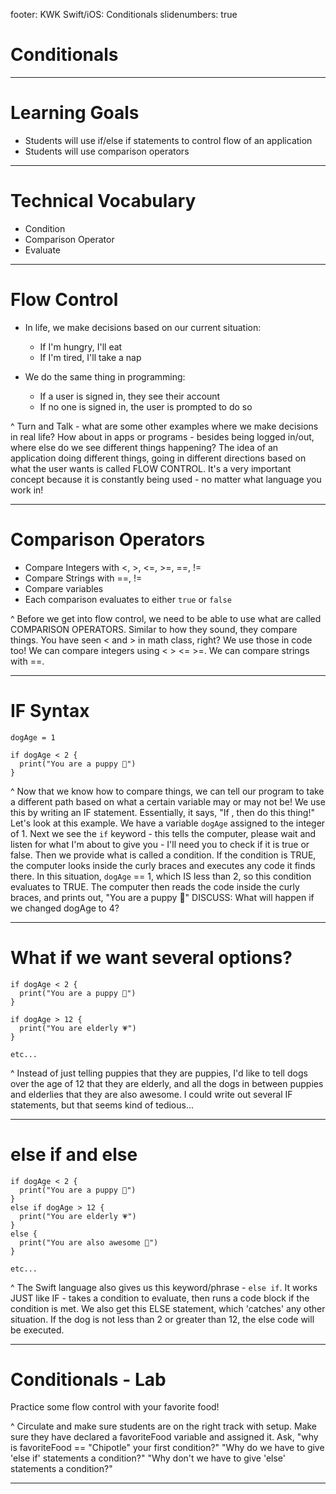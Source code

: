 footer: KWK Swift/iOS: Conditionals
slidenumbers: true

# Conditionals

---

# Learning Goals

* Students will use if/else if statements to control flow of an application
* Students will use comparison operators

---

# Technical Vocabulary

* Condition
* Comparison Operator
* Evaluate

---

# Flow Control

* In life, we make decisions based on our current situation:
  * If I'm hungry, I'll eat
  * If I'm tired, I'll take a nap

* We do the same thing in programming:
  * If a user is signed in, they see their account
  * If no one is signed in, the user is prompted to do so

^ Turn and Talk - what are some other examples where we make decisions in real life? How about in apps or programs - besides being logged in/out, where else do we see different things happening?
The idea of an application doing different things, going in different directions based on what the user wants is called FLOW CONTROL. It's a very important concept because it is constantly being used - no matter what language you work in!

---

# Comparison Operators

* Compare Integers with <, >, <=, >=, ==, !=
* Compare Strings with ==, !=
* Compare variables
* Each comparison evaluates to either `true` or `false`

^ Before we get into flow control, we need to be able to use what are called COMPARISON OPERATORS. Similar to how they sound, they compare things.
You have seen < and > in math class, right? We use those in code too! We can compare integers using < > <= >=. We can compare strings with ==.

---

# IF Syntax

```
dogAge = 1

if dogAge < 2 {
  print("You are a puppy 🐶")
}
```

^ Now that we know how to compare things, we can tell our program to take a different path based on what a certain variable may or may not be! We use this by writing an IF statement. Essentially, it says, "If <my situation is equal to true>, then do this thing!"
Let's look at this example. We have a variable `dogAge` assigned to the integer of 1. Next we see the `if` keyword - this tells the computer, please wait and listen for what I'm about to give you - I'll need you to check if it is true or false. Then we provide what is called a condition. If the condition is TRUE, the computer looks inside the curly braces and executes any code it finds there.
In this situation, `dogAge` == 1, which IS less than 2, so this condition evaluates to TRUE. The computer then reads the code inside the curly braces, and prints out, "You are a puppy 🐶"
DISCUSS: What will happen if we changed dogAge to 4?

---

# What if we want several options?

```
if dogAge < 2 {
  print("You are a puppy 🐶")
}

if dogAge > 12 {
  print("You are elderly 💗")
}

etc...
```
^ Instead of just telling puppies that they are puppies, I'd like to tell dogs over the age of 12 that they are elderly, and all the dogs in between puppies and elderlies that they are also awesome. I could write out several IF statements, but that seems kind of tedious...

---

# else if and else

```
if dogAge < 2 {
  print("You are a puppy 🐶")
}
else if dogAge > 12 {
  print("You are elderly 💗")
}
else {
  print("You are also awesome 🐾")
}

etc...
```
^ The Swift language also gives us this keyword/phrase - `else if`. It works JUST like IF - takes a condition to evaluate, then runs a code block if the condition is met. We also get this ELSE statement, which 'catches' any other situation. If the dog is not less than 2 or greater than 12, the else code will be executed.

---

# Conditionals - Lab

Practice some flow control with your favorite food!

^ Circulate and make sure students are on the right track with setup. Make sure they have declared a favoriteFood variable and assigned it.
Ask, "why is favoriteFood == "Chipotle" your first condition?"
"Why do we have to give 'else if' statements a condition?"
"Why don't we have to give 'else' statements a condition?"

---
